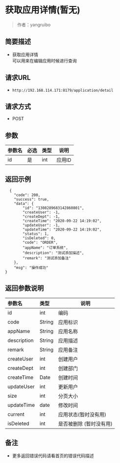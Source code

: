 # 获取应用详情(暂无)

> 作者：yangruibo

## 简要描述

- 获取应用详情    
  可以用来在编辑应用时候进行查询

## 请求URL
- ` http://192.168.114.171:8179/application/detail `
  
## 请求方式
- POST 

## 参数

|参数名|必选|类型|说明|
|:----    |:---|:----- |-----   |
|id |是  |int |应用ID   |


## 返回示例 

``` 
  {
    "code": 200,
    "success": true,
    "data": {
        "id": "1308289683142860801",
        "createUser": -1,
        "createDept": -1,
        "createTime": "2020-09-22 14:19:02",
        "updateUser": -1,
        "updateTime": "2020-09-22 14:19:02",
        "status": 1,
        "isDeleted": 0,
        "code": "ORDER",
        "appName": "订单系统",
        "description": "测试添加描述",
        "remark": "测试添加备注"
    },
    "msg": "操作成功"
}
```

## 返回参数说明 


|参数名|类型|说明|
|:-----  |:-----|-----|
|id |int   |编码   |
|code |String   |应用标识   |
|appName |String   |应用名称   |
|description |String   |应用描述   |
|remark |String   |应用备注   |
|createUser |int   |创建用户   |
|createDept |int   |创建部门   |
|createTime |Date   |创建时间   |
|updateUser |int  |更新用户  |
|size |int   |分页大小   |
|updateTime |date   |修改时间   |
|current |int   |应用状态(暂时没有用)   |
|isDeleted |int   |是否被删除 (暂时没有用)   |

## 备注 

- 更多返回错误代码请看首页的错误代码描述
